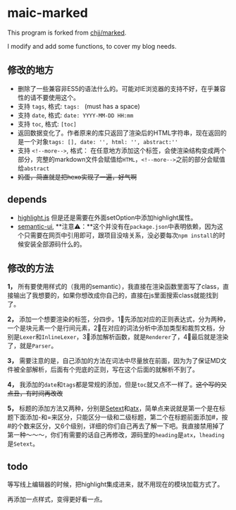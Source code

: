 # maic-marked

This program is forked from [chjj/marked](https://github.com/chjj/marked).

I modify and add some functions, to cover my blog needs.

## 修改的地方
 - 删除了一些兼容非ES5的语法什么的。可能对IE浏览器的支持不好，在乎兼容性的请不要使用这个。
 - 支持 `tags`, 格式: `tags: ` (must has a space)
 - 支持 `date`, 格式: `date: YYYY-MM-DD HH:mm`
 - 支持 `toc`, 格式: `[toc]`
 - 返回数据变化了。作者原来的库只返回了渲染后的HTML字符串，现在返回的是一个对象`tags: [], date: '', html: '', abstract:''`
 - 支持 `<!--more-->`, 格式： 在任意地方添加这个标签，会使渲染结构变成两个部分，完整的markdown文件会赋值给`HTML`，`<!--more-->`之前的部分会赋值给`abstract`
 - ~~妈蛋，简直就是把hexo实现了一遍，好气啊~~
 
## depends

- [highlight.js](https://github.com/isagalaev/highlight.js) 但是还是需要在外面setOption中添加highlight属性。
- [semantic-ui](http://semantic-ui.com/), **注意⚠️：**这个并没有在`package.json`中表明依赖，因为这个只需要在网页中引用即可，跟项目没啥关系，没必要每次`npm install`的时候安装全部源码什么的。

## 修改的方法

**1，** 所有要使用样式的（我用的semantic），我直接在渲染函数里面写了class，直接输出了我想要的，如果你想改成你自己的，直接在js里面搜索class就能找到了。

**2，** 添加一个想要渲染的标签，分四步。1⃣️先添加对应的正则表达式，分为两种，一个是块元素一个是行间元素，2⃣️在对应的词法分析中添加类型和裁剪文档，分别是`Lexer`和`InlineLexer`，3⃣️添加解析函数，就是`Renderer`了，4⃣️最后就是渲染了，就是`Parser`。

**3，** 需要注意的是，自己添加的方法在词法中尽量放在前面，因为为了保证MD文件被全部解析，后面有个兜底的正则，写在这个后面的就解析不到了。

**4，** 我添加的`date`和`tags`都是常规的添加，但是`toc`就又点不一样了。~~这个写的又点丑，有时间再改改~~

**5，** 标题的添加方法又两种，分别是[Setext](http://docutils.sourceforge.net/mirror/setext.html)和[atx](http://www.aaronsw.com/2002/atx/)，简单点来说就是第一个是在标题下面添加-和=来区分，只能区分一级和二级标题，第二个在标题前面添加#，按#的个数来区分，又6个级别，详细的你们自己再去了解一下吧。我直接禁用掉了第一种～～～，你们有需要的话自己再修改，源码里的`heading`是`atx`，`lheading`是`Setext`。

## todo

等写线上编辑器的时候，把highlight集成进来，就不用现在的模块加载方式了。

再添加一点样式，变得更好看一点。

